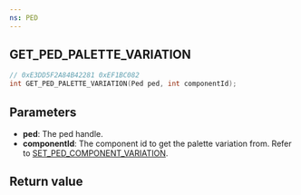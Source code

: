```yaml
---
ns: PED
---
```

## GET_PED_PALETTE_VARIATION

```c
// 0xE3DD5F2A84B42281 0xEF1BC082
int GET_PED_PALETTE_VARIATION(Ped ped, int componentId);
```

## Parameters
* **ped**: The ped handle.
* **componentId**: The component id to get the palette variation from. Refer to [SET_PED_COMPONENT_VARIATION](#_0x262B14F48D29DE80).

## Return value
